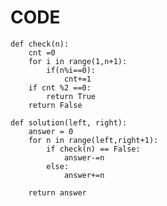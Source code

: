 # CODE

    def check(n):
        cnt =0
        for i in range(1,n+1):
            if(n%i==0):
                cnt+=1 
        if cnt %2 ==0:
            return True
        return False

    def solution(left, right):
        answer = 0
        for n in range(left,right+1):
            if check(n) == False:
                answer-=n
            else:
                answer+=n

        return answer
